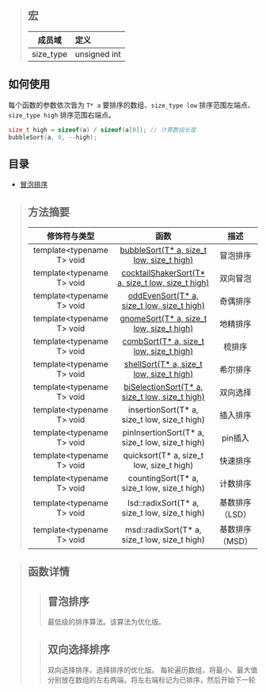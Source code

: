 > ## 宏
>| 成员域 | 定义 |
>|:------:|:----|
>| size_type | unsigned int |

## 如何使用
每个函数的参数依次皆为 `T* a` 要排序的数组、`size_type low` 排序范围左端点、`size_type high` 排序范围右端点。
```C
size_t high = sizeof(a) / sizeof(a[0]); // 计算数组长度
bubbleSort(a, 0, --high);
```

## 目录
+ [冒泡排序](#)

> ## 方法摘要
> 
>| 修饰符与类型 | 函数 | 描述 |
>|:----------:|:-----:|:------:|
>| template\<typename T\> void | [bubbleSort(T* a, size_t low, size_t high)](#bubble-sort) | 冒泡排序 |
>| template\<typename T\> void | [cocktailShakerSort(T* a, size_t low, size_t high)](#) | 双向冒泡 |
>| template\<typename T\> void | [oddEvenSort(T* a, size_t low, size_t high)]() | 奇偶排序 |
>| template\<typename T\> void | [gnomeSort(T* a, size_t low, size_t high)]() | 地精排序 |
>| template\<typename T\> void | [combSort(T* a, size_t low, size_t high)]() | 梳排序 |
>| template\<typename T\> void | [shellSort(T* a, size_t low, size_t high)]() | 希尔排序 |
>| template\<typename T\> void | [biSelectionSort(T* a, size_t low, size_t high)](#bi-selection-sort) | 双向选择 |
>| template\<typename T\> void | insertionSort(T* a, size_t low, size_t high) | 插入排序 |
>| template\<typename T\> void | pinInsertionSort(T* a, size_t low, size_t high) | pin插入 |
>| template\<typename T\> void | quicksort(T* a, size_t low, size_t high) | 快速排序 |
>| template\<typename T\> void | countingSort(T* a, size_t low, size_t high) | 计数排序 |
>| template\<typename T\> void | lsd::radixSort(T* a, size_t low, size_t high) | 基数排序（LSD） |
>| template\<typename T\> void | msd::radixSort(T* a, size_t low, size_t high) | 基数排序（MSD） |

> ## 函数详情
>> <h2 id="bubble-sort">冒泡排序</h2>
>> 最低级的排序算法。该算法为优化版。
>
>> <h2 id="bi-selection-sort">双向选择排序</h2>
>> 双向选择排序，选择排序的优化版。
>> 每轮遍历数组，将最小、最大值分别放在数组的左右两端，将左右端标记为已排序，然后开始下一轮
